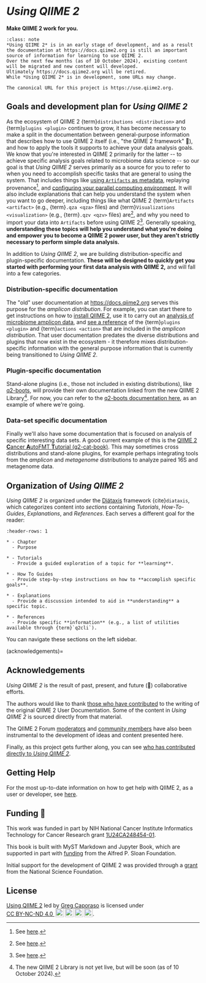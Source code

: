 # *Using QIIME 2*

**Make QIIME 2 work for you.**

```{admonition} Development status of this content
:class: note
*Using QIIME 2* is in an early stage of development, and as a result the documentation at https://docs.qiime2.org is still an important source of information for learning to use QIIME 2.
Over the next few months (as of 10 October 2024), existing content will be migrated and new content will developed.
Ultimately https://docs.qiime2.org will be retired.
While *Using QIIME 2* is in development, some URLs may change.

The canonical URL for this project is https://use.qiime2.org.
```

## Goals and development plan for *Using QIIME 2*

As the ecosystem of QIIME 2 {term}`distributions <distribution>` and {term}`plugins <plugin>` continues to grow, it has become necessary to make a split in the documentation between general-purpose information that describes how to use QIIME 2 itself (i.e., "the QIIME 2 framework" 🌳), and how to apply the tools it supports to achieve your data analysis goals.
We know that you're interested in QIIME 2 primarily for the latter -- to achieve specific analysis goals related to microbiome data science -- so our goal is that *Using QIIME 2* serves primarily as a source for you to refer to when you need to accomplish specific tasks that are general to using the system.
That includes things like [using `Artifacts` as metadata](metadata-merge), replaying provenance[^replaying-provenance-issue], and [configuring your parallel computing environment](parallel-configuration).
It will also include explanations that can help you understand the system when you want to go deeper, including things like what QIIME 2 {term}`Artifacts <artifact>` (e.g., {term}`.qza <qza>` files) and {term}`Visualizations <visualization>` (e.g., {term}`.qzv <qzv>` files) are[^result-explanation-issue], and why you need to import your data into `Artifacts` before using QIIME 2[^importing-explanation-issue].
Generally speaking, **understanding these topics will help you understand what you're doing and empower you to become a QIIME 2 power user, but they aren't strictly necessary to perform simple data analysis.**

In addition to *Using QIIME 2*, we are building distribution-specific and plugin-specific documentation.
**These will be designed to quickly get you started with performing your first data analysis with QIIME 2,** and will fall into a few categories.

### Distribution-specific documentation

The "old" user documentation at https://docs.qiime2.org serves this purpose for the *amplicon distribution*.
For example, you can start there to get instructions on how to [install QIIME 2](https://docs.qiime2.org/2024.5/install/), use it to carry out an [analysis of microbiome amplicon data](https://docs.qiime2.org/2024.5/tutorials/moving-pictures-usage/), and [see a reference](https://docs.qiime2.org/2024.5/plugins/) of the {term}`plugins <plugin>` and {term}`actions <action>` that are included in the *amplicon distribution*.
That user documentation predates the diverse distributions and plugins that now exist in the ecosystem - it therefore mixes distribution-specific information with the general purpose information that is currently being transitioned to *Using QIIME 2*.

### Plugin-specific documentation

Stand-alone plugins (i.e., those not included in existing distributions), like [q2-boots](https://github.com/caporaso-lab/q2-boots), will provide their own documentation linked from the new QIIME 2 Library[^new-library-not-live].
For now, you can refer to the [q2-boots documentation here](https://q2-boots.readthedocs.io/en/latest/), as an example of where we're going.

### Data-set specific documentation

Finally we'll also have some documentation that is focused on analysis of specific interesting data sets.
A good current example of this is the [QIIME 2 **C**ancer **A**utoFMT **T**utorial (q2-cat-book)](https://q2-cat-book.readthedocs.io/en/latest/).
This may sometimes cross distributions and stand-alone plugins, for example perhaps integrating tools from the *amplicon* and *metagenome* distributions to analyze paired 16S and metagenome data.

## Organization of *Using QIIME 2*

*Using QIIME 2* is organized under the [Diátaxis](https://diataxis.fr/) framework {cite}`diataxis`, which categorizes content into *sections* containing *Tutorials*, *How-To-Guides*, *Explanations*, and *References*.
Each serves a different goal for the reader:

```{list-table}
:header-rows: 1

* - Chapter
  - Purpose

* - Tutorials
  - Provide a guided exploration of a topic for **learning**.

* - How To Guides
  - Provide step-by-step instructions on how to **accomplish specific goals**.

* - Explanations
  - Provide a discussion intended to aid in **understanding** a specific topic.

* - References
  - Provide specific **information** (e.g., a list of utilities available through {term}`q2cli`).
```

You can navigate these sections on the left sidebar.

(acknowledgements)=
## Acknowledgements
*Using QIIME 2* is the result of past, present, and future (🤞) collaborative efforts.

The authors would like to thank [those who have contributed](https://github.com/qiime2/docs/graphs/contributors) to the writing of the original QIIME 2 User Documentation.
Some of the content in *Using QIIME 2* is sourced directly from that material.

The QIIME 2 Forum [moderators](https://forum.qiime2.org/g/q2-mods) and [community members](https://forum.qiime2.org/u?order=likes_received&period=all) have also been instrumental to the development of ideas and content presented here.

Finally, as this project gets further along, you can see [who has contributed directly to *Using QIIME 2*](https://github.com/caporaso-lab/using-qiime2/graphs/contributors).


## Getting Help
For the most up-to-date information on how to get help with QIIME 2, as a user or developer, see [here](https://github.com/qiime2/.github/blob/main/SUPPORT.md).

## Funding 🙏

This work was funded in part by NIH National Cancer Institute Informatics Technology for Cancer Research grant [1U24CA248454-01](https://reporter.nih.gov/project-details/9951750).

This book is built with MyST Markdown and Jupyter Book, which are supported in part with [funding](https://sloan.org/grant-detail/6620) from the Alfred P. Sloan Foundation.

Initial support for the development of QIIME 2 was provided through a [grant](https://www.nsf.gov/awardsearch/showAward?AWD_ID=1565100) from the National Science Foundation.

## License

 <p xmlns:cc="http://creativecommons.org/ns#" xmlns:dct="http://purl.org/dc/terms/"><a property="dct:title" rel="cc:attributionURL" href="https://use.qiime2.org">Using QIIME 2</a> led by <a rel="cc:attributionURL dct:creator" property="cc:attributionName" href="https://cap-lab.bio">Greg Caporaso</a> is licensed under <a href="https://creativecommons.org/licenses/by-nc-nd/4.0/?ref=chooser-v1" target="_blank" rel="license noopener noreferrer" style="display:inline-block;">CC BY-NC-ND 4.0 <img style="height:22px!important;margin-left:3px;vertical-align:text-bottom;" src="https://mirrors.creativecommons.org/presskit/icons/cc.svg?ref=chooser-v1" alt=""><img style="height:22px!important;margin-left:3px;vertical-align:text-bottom;" src="https://mirrors.creativecommons.org/presskit/icons/by.svg?ref=chooser-v1" alt=""><img style="height:22px!important;margin-left:3px;vertical-align:text-bottom;" src="https://mirrors.creativecommons.org/presskit/icons/nc.svg?ref=chooser-v1" alt=""><img style="height:22px!important;margin-left:3px;vertical-align:text-bottom;" src="https://mirrors.creativecommons.org/presskit/icons/nd.svg?ref=chooser-v1" alt=""></a>.</p>

[^replaying-provenance-issue]: See [here](https://github.com/caporaso-lab/using-qiime2/issues/13).
 [^new-library-not-live]: The new QIIME 2 Library is not yet live, but will be soon (as of 10 October 2024).
 [^result-explanation-issue]: See [here](https://github.com/caporaso-lab/using-qiime2/issues/11).
 [^importing-explanation-issue]: See [here](https://github.com/caporaso-lab/using-qiime2/issues/12).